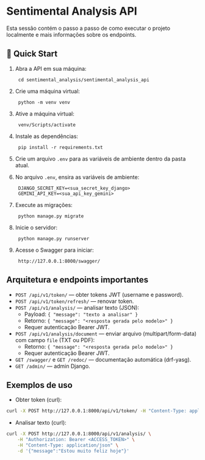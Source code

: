 # Sentimental Analysis API

Esta sessão contém o passo a passo de como executar o projeto localmente e mais informações sobre os endpoints.

## 🚀 Quick Start

1. Abra a API em sua máquina:

        cd sentimental_analysis/sentimental_analysis_api

2. Crie uma máquina virtual:

        python -m venv venv

3. Ative a máquina virtual:

        venv/Scripts/activate

4. Instale as dependências:

        pip install -r requirements.txt

5. Crie um arquivo `.env` para as variáveis de ambiente dentro da pasta atual.

6. No arquivo `.env`, ensira as variáveis de ambiente:

		DJANGO_SECRET_KEY=<sua_secret_key_django>
		GEMINI_API_KEY=<sua_api_key_gemini>

7. Execute as migrações:

        python manage.py migrate

8. Inicie o servidor:

        python manage.py runserver

9. Acesse o Swagger para iniciar:

        http://127.0.0.1:8000/swagger/

## Arquitetura e endpoints importantes

- `POST /api/v1/token/` — obter tokens JWT (username e password).
- `POST /api/v1/token/refresh/` — renovar token.
- `POST /api/v1/analysis/` — analisar texto (JSON):
	- Payload: `{ "message": "texto a analisar" }`
	- Retorno: `{ "message": "<resposta gerada pelo modelo>" }`
	- Requer autenticação Bearer JWT.
- `POST /api/v1/analysis/document` — enviar arquivo (multipart/form-data) com campo `file` (TXT ou PDF):
	- Retorno: `{ "message": "<resposta gerada pelo modelo>" }`
	- Requer autenticação Bearer JWT.
- `GET /swagger/` e `GET /redoc/` — documentação automática (drf-yasg).
- `GET /admin/` — admin Django.

## Exemplos de uso

- Obter token (curl):

```bash
curl -X POST http://127.0.0.1:8000/api/v1/token/ -H "Content-Type: application/json" -d '{"username":"seu_usuario","password":"sua_senha"}'
```

- Analisar texto (curl):

```bash
curl -X POST http://127.0.0.1:8000/api/v1/analysis/ \
	-H "Authorization: Bearer <ACCESS_TOKEN>" \
	-H "Content-Type: application/json" \
	-d '{"message":"Estou muito feliz hoje"}'
```